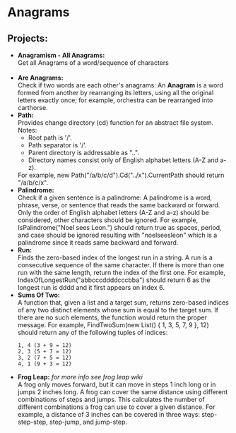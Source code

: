 # Anagrams 


<h2>Projects:</h2>

<ul>
<li><b>Anagramism - All Anagrams:</b><br>
Get all Anagrams of a word/sequence of characters
</li><br>

<li><b>Are Anagrams:</b><br>
Check if two words are each other's anagrams: An <b>Anagram</b> is a word formed from another by rearranging its letters, using all the original letters exactly once; for example, orchestra can be rearranged into carthorse.
</li>

<li><b>Path:</b><br>
Provides change directory (cd) function for an abstract file system.
Notes:
<ul>
<li>Root path is '/'.</li>
<li>Path separator is '/'.</li>
<li>Parent directory is addressable as "..".</li>
<li>Directory names consist only of English alphabet letters (A-Z and a-z).</li>
</ul>
For example, new Path("/a/b/c/d").Cd("../x").CurrentPath should return "/a/b/c/x".
</li>

<li><b>Palindrome:</b><br> Check if a given sentence is a palindrome: A palindrome is a word, phrase, verse, or sentence that reads the same backward or forward. Only the order of English alphabet letters (A-Z and a-z) should be considered, other characters should be ignored.
For example, IsPalindrome("Noel sees Leon.") should return true as spaces, period, and case should be ignored resulting with "noelseesleon" which is a palindrome since it reads same backward and forward.
</li>

<li><b>Run:</b><br> Finds the zero-based index of the longest run in a string. A run is a consecutive sequence of the same character. If there is more than one run with the same length, return the index of the first one.
For example, IndexOfLongestRun("abbcccddddcccbba") should return 6 as the longest run is dddd and it first appears on index 6.
</li>

<li><b>Sums Of Two:</b> <br>
A function that, given a list and a target sum, returns zero-based indices of any two distinct elements 
whose sum is equal to the target sum. If there are no such elements, the function would return the proper message.
For example, FindTwoSum(new List<int>() { 1, 3, 5, 7, 9 }, 12) should return any of the following tuples of indices:

    1, 4 (3 + 9 = 12)
    2, 3 (5 + 7 = 12)
    3, 2 (7 + 5 = 12)
    4, 1 (9 + 3 = 12)
</li>

<li><b>Frog Leap:</b> <i>for more info see frog leap wiki</i><br>
A frog only moves forward, but it can move in steps 1 inch long or in jumps 2 inches long. A frog can cover the same 
distance using different combinations of steps and jumps.
This calculates the number of different combinations a frog can use to cover a given distance.
For example, a distance of 3 inches can be covered in three ways: step-step-step, step-jump, and jump-step.
</li>
</ul>
